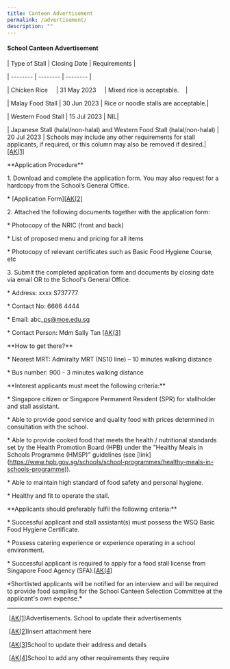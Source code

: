 ```yaml
---
title: Canteen Advertisement
permalink: /advertisement/
description: ""
---
```

#### School Canteen Advertisement

| Type of Stall | Closing Date | Requirements |

| -------- | -------- | -------- |

| Chicken Rice     | 31 May 2023     | Mixed rice is acceptable.    |

| Malay Food Stall | 30 Jun 2023 | Rice or noodle stalls are acceptable.|

| Western Food Stall | 15 Jul 2023 | NIL|

| Japanese Stall (halal/non-halal) and Western Food Stall (halal/non-halal) | 20 Jul 2023 | Schools may include any other requirements for stall applicants, if required, or this column may also be removed if desired.|[\[AK(1\]](#_msocom_1) 

\*\*Application Procedure\*\*

1\. Download and complete the application form. You may also request for a hardcopy from the School’s General Office.

\* \[Application Form\][\[AK(2\]](#_msocom_2) 

2\. Attached the following documents together with the application form:

\* Photocopy of the NRIC (front and back)

\* List of proposed menu and pricing for all items

\* Photocopy of relevant certificates such as Basic Food Hygiene Course, etc

3\. Submit the completed application form and documents by closing date via email OR to the School's General Office.

\* Address: xxxx S737777

\* Contact No: 6666 4444

\* Email: abc\_ps@moe.edu.sg

\* Contact Person: Mdm Sally Tan [\[AK(3\]](#_msocom_3) 

\*\*How to get there?\*\*

\* Nearest MRT: Admiralty MRT (NS10 line) – 10 minutes walking distance

\* Bus number: 900 - 3 minutes walking distance

\*\*Interest applicants must meet the following criteria:\*\*

\* Singapore citizen or Singapore Permanent Resident (SPR) for stallholder and stall assistant.

\* Able to provide good service and quality food with prices determined in consultation with the school.

\* Able to provide cooked food that meets the health / nutritional standards set by the Health Promotion Board (HPB) under the "Healthy Meals in Schools Programme (HMSP)" guidelines (see \[link\](https://www.hpb.gov.sg/schools/school-programmes/healthy-meals-in-schools-programme)).

\* Able to maintain high standard of food safety and personal hygiene.

\* Healthy and fit to operate the stall.

\*\*Applicants should preferably fulfil the following criteria:\*\*

\* Successful applicant and stall assistant(s) must possess the WSQ Basic Food Hygiene Certificate.

\* Possess catering experience or experience operating in a school environment.

\* Successful applicant is required to apply for a food stall license from Singapore Food Agency (SFA).[\[AK(4\]](#_msocom_4) 

\*Shortlisted applicants will be notified for an interview and will be required to provide food sampling for the School Canteen Selection Committee at the applicant's own expense.\*

* * *

 [\[AK(1\]](#_msoanchor_1)Advertisements. School to update their advertisements

 [\[AK(2\]](#_msoanchor_2)Insert attachment here

 [\[AK(3\]](#_msoanchor_3)School to update their address and details

 [\[AK(4\]](#_msoanchor_4)School to add any other requirements they require